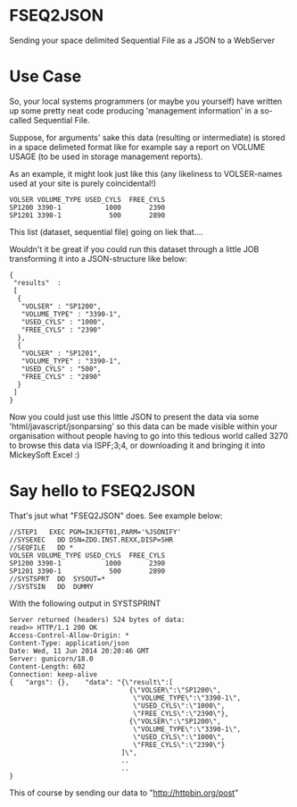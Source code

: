 FSEQ2JSON
=========

Sending your space delimited Sequential File as a JSON to a WebServer

# Use Case
So, your local systems programmers (or maybe you yourself) have written up some pretty neat code producing 
'management information' in a so-called Sequential File.

Suppose, for arguments' sake this data (resulting or intermediate) is stored in a space delimeted format like for example say a report on VOLUME USAGE (to be used in storage management reports).

As an example, it might look just like this (any likeliness to VOLSER-names used at your site is purely coincidental!)

    VOLSER VOLUME_TYPE USED_CYLS  FREE_CYLS
    SP1200 3390-1           1000       2390       
    SP1201 3390-1            500       2890
    
This list (dataset, sequential file) going on liek that....

Wouldn't it be great if you could run this dataset through a little JOB transforming it into a JSON-structure like below:

    {
     "results"  : 
     [
      {
       "VOLSER" : "SP1200",
       "VOLUME_TYPE" : "3390-1",
       "USED_CYLS" : "1000",
       "FREE_CYLS" : "2390"
      },
      {
       "VOLSER" : "SP1201",
       "VOLUME_TYPE" : "3390-1",
       "USED_CYLS" : "500",
       "FREE_CYLS" : "2890"
      }
     ]
    }

Now you could just use this little JSON to present the data via some 'html/javascript/jsonparsing' so this data can be made visible within your organisation without people having to go into this tedious world called 3270 to browse this data via ISPF;3;4, or downloading it and bringing it into MickeySoft Excel :)

# Say hello to FSEQ2JSON

That's jsut what "FSEQ2JSON" does. See example below:

    //STEP1   EXEC PGM=IKJEFT01,PARM='%JSONIFY'
    //SYSEXEC   DD DSN=ZDO.INST.REXX,DISP=SHR
    //SEQFILE   DD *
    VOLSER VOLUME_TYPE USED_CYLS  FREE_CYLS
    SP1200 3390-1           1000       2390       
    SP1201 3390-1            500       2890
    //SYSTSPRT  DD  SYSOUT=*
    //SYSTSIN   DD  DUMMY
    
With the following output in SYSTSPRINT

    Server returned (headers) 524 bytes of data:
    read>> HTTP/1.1 200 OK  
    Access-Control-Allow-Origin: *  
    Content-Type: application/json  
    Date: Wed, 11 Jun 2014 20:20:46 GMT  
    Server: gunicorn/18.0
    Content-Length: 602  
    Connection: keep-alive    
    {   "args": {},    "data": "{\"result\":[
                                  {\"VOLSER\":\"SP1200\",
                                   \"VOLUME_TYPE\":\"3390-1\",
                                   \"USED_CYLS\":\"1000\",
                                   \"FREE_CYLS\":\"2390\"},
                                  {\"VOLSER\":\"SP1200\",
                                   \"VOLUME_TYPE\":\"3390-1\",
                                   \"USED_CYLS\":\"1000\",
                                   \"FREE_CYLS\":\"2390\"}
                                ]\",
                                ..
                                ..
    }
    
This of course by sending our data to "http://httpbin.org/post"





